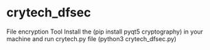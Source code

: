 # crytech_dfsec
File encryption Tool 
Install the (pip install pyqt5 cryptography) in your machine
and run crytech.py file (python3 crytech_dfsec.py)

